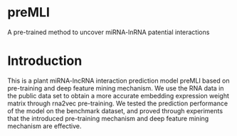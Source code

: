 # preMLI
A pre-trained method to uncover miRNA-lnRNA patential interactions
# Introduction
This is a plant miRNA-lncRNA interaction prediction model preMLI based on pre-training and deep feature mining mechanism.
We use the RNA data in the public data set to obtain a more accurate embedding expression weight matrix through rna2vec pre-training.
We tested the prediction performance of the model on the benchmark dataset, and proved through experiments that the introduced pre-training mechanism and deep feature mining mechanism are effective.
